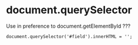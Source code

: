 # document.querySelector

Use in preference to document.getElementById   ???

    document.querySelector('#field').innerHTML = '';